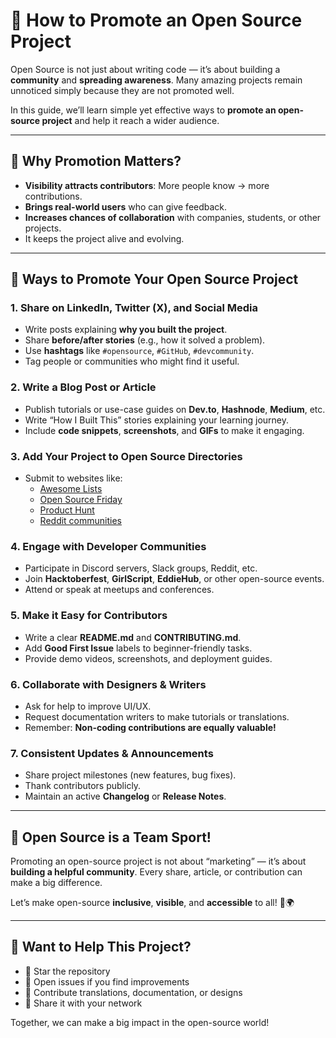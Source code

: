 # 🌟 How to Promote an Open Source Project

Open Source is not just about writing code — it’s about building a **community** and **spreading awareness**. Many amazing projects remain unnoticed simply because they are not promoted well.

In this guide, we’ll learn simple yet effective ways to **promote an open-source project** and help it reach a wider audience.

---

## 📢 Why Promotion Matters?
- **Visibility attracts contributors**: More people know → more contributions.
- **Brings real-world users** who can give feedback.
- **Increases chances of collaboration** with companies, students, or other projects.
- It keeps the project alive and evolving.

---

## 🚀 Ways to Promote Your Open Source Project

### 1. Share on LinkedIn, Twitter (X), and Social Media
- Write posts explaining **why you built the project**.
- Share **before/after stories** (e.g., how it solved a problem).
- Use **hashtags** like `#opensource`, `#GitHub`, `#devcommunity`.
- Tag people or communities who might find it useful.

### 2. Write a Blog Post or Article
- Publish tutorials or use-case guides on **Dev.to**, **Hashnode**, **Medium**, etc.
- Write “How I Built This” stories explaining your learning journey.
- Include **code snippets**, **screenshots**, and **GIFs** to make it engaging.

### 3. Add Your Project to Open Source Directories
- Submit to websites like:
  - [Awesome Lists](https://github.com/sindresorhus/awesome)
  - [Open Source Friday](https://opensourcefriday.com/)
  - [Product Hunt](https://www.producthunt.com/)
  - [Reddit communities](https://www.reddit.com/r/opensource/)
  
### 4. Engage with Developer Communities
- Participate in Discord servers, Slack groups, Reddit, etc.
- Join **Hacktoberfest**, **GirlScript**, **EddieHub**, or other open-source events.
- Attend or speak at meetups and conferences.

### 5. Make it Easy for Contributors
- Write a clear **README.md** and **CONTRIBUTING.md**.
- Add **Good First Issue** labels to beginner-friendly tasks.
- Provide demo videos, screenshots, and deployment guides.

### 6. Collaborate with Designers & Writers
- Ask for help to improve UI/UX.
- Request documentation writers to make tutorials or translations.
- Remember: **Non-coding contributions are equally valuable!**

### 7. Consistent Updates & Announcements
- Share project milestones (new features, bug fixes).
- Thank contributors publicly.
- Maintain an active **Changelog** or **Release Notes**.

---

## 🤝 Open Source is a Team Sport!
Promoting an open-source project is not about “marketing” — it’s about **building a helpful community**. Every share, article, or contribution can make a big difference.

Let’s make open-source **inclusive**, **visible**, and **accessible** to all! 💪🌍

---

## 🙌 Want to Help This Project?
- 🌟 Star the repository
- 🐛 Open issues if you find improvements
- 📝 Contribute translations, documentation, or designs
- 📢 Share it with your network

Together, we can make a big impact in the open-source world!

